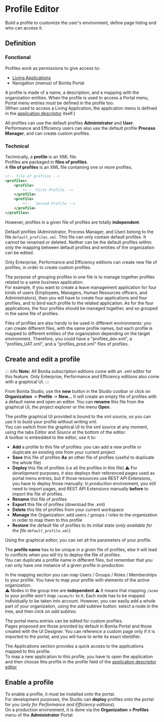 # Profile Editor

Build a profile to customize the user's environment, define page listing and who can access it. 

## Definition

### Fonctional

Profiles work as permissions to give access to:
- [Living Applications](applications.md)
- Navigation (menus) of Bonita Portal

A profile is made of a name, a description, and a mapping with the organization entities. 
When the profile is used to access a Portal menu, Portal menu entries must be defined in the profile too.  
(When used to access a Living Application, the application menu is defined in the [application descriptor](applicationCreation.md) itself.)  

All profiles can use the default profiles **Administrator** and **User**.
Performance and Efficiency users can also use the default profile **Process Manager**, and can create custom profiles.

### Technical

Technically, a **profile** is an XML file.  
Profiles are packaged in **files of profiles**.  
A **file of profiles** is an XML file containing one or more profiles.  

```xml
<!-- file of profiles -->
<profiles>
	<profile>
		<!--  First Profile -->
	</profile>
	<profile>
		<!--  Second Profile -->
	</profile>
</profiles>
```

However, profiles in a given file of profiles are totally **independent**.  

Default profiles (Administrator, Process Manager, and User) belong to the file `default_profiles.xml`. 
This file can only contain default profiles. It cannot be renamed or deleted. 
Neither can be the default profiles within: only the mapping between default profiles and entities of the organization can be edited.

Only Enterprise, Performance and Efficiency editions can create new file of profiles, in order to create custom profiles.  

The purpose of grouping profiles in one file is to manage together profiles related to a same business application.  
For example, if you want to create a leave management application for four kinds of users (Employees, Managers, Human Resources officers, and Administrators), then you will have to create four applications and four profiles, and to bind each profile to the related application. As for the four applications, the four profiles should be managed together, and so grouped in the same file of profiles. 

Files of profiles are also handy to be used in different environments: you can create different files, with the same profile names, but each profile is mapped to different entities of the organization depending on the target environment.
Therefore, you could have a "profiles_dev.xml", a "profiles_UAT.xml", and a "profiles_prod.xml" files of profiles.

## Create and edit a profile

::: info
**Note:** All Bonita subscription editions come with an .xml editor for this feature. Only Enterprise, Performance and Efficiency editions also come with a graphical UI.
:::

From Bonita Studio, use the **new** button in the Studio coolbar or click on **Organization** -> **Profile** -> **New...** 
It will create an empty file of profiles with a default name and open an editor. You can **rename** this file from the graphical UI, the project explorer or the menu **Open**.  

The profile graphical UI provided is bound to the xml source, so you can use it to build your profile without writing xml.  
You can switch from the graphical UI to the xml source at any moment, using the tabs _Editor_ and _Source_ at the bottom of the editor.  
A toolbar is embedded to the editor, use it to:  

- **Add** a profile to this file of profiles: you can add a new profile or duplicate an existing one from your current project
- **Save** this file of profiles **As** an other file of profiles (useful to duplicate the whole file)
- **Deploy** this file of profiles (i.e all the profiles in this file)
  ⚠  For _development_ purposes, it also deploys their referenced pages used as portal menu entries, but if those resources use REST API Extensions, you have to deploy those manually. In _production_ environment, you still need to import pages, and REST API Extensions manually **before** to import the file of profiles.   
- **Rename** this file of profiles
- **Export** this file of profiles (download the .xml)
- **Delete** this file of profiles from your current workspace
- **Manage** the Organization: add users / groups / roles to the organization in order to map them to this profile
- **Restore** the default file of profiles to its initial state (_only available for the file_ `default_profile.xml`) 

Using the graphical editor, you can set all the parameters of your profile.

The **profile name** has to be unique in a given file of profiles, else it will lead to conflicts when you will try to deploy the file of profiles.  
You can duplicate a profile name in different files, but remember that you can only have one instance of a given profile in production.

In the mapping section you can map Users / Groups / Roles / Memberships to your profile. You have to map your profile with elements of the active organization.  
⚠  Nodes in the group tree are **independent** ⚠  It means that mapping `/acme` to your profile won't map `/acme/hr` to it. Each node has to be mapped individually to be taken into account. However, you can easily add a whole part of your organization, using the _add subtree_ button:  select a node in the tree, and then click on _add subtree_.

The portal menu entries can be edited for custom profiles.  
Pages proposed are those provided by default in Bonita Portal and those created with the UI Designer. You can reference a custom page only if it is imported to the portal, and you will have to write its exact identifier.

The Applications section provides a quick access to the applications mapped to this profile.  
To map a new application to this profile, you have to open the application and then choose this profile in the profile field of the [application descriptor editor](applicationCreation.md)

## Enable a profile

To enable a profile, it must be installed onto the portal.  
For development purposes, the Studio can **deploy** profiles onto the portal for you (_only for Performance and Efficiency editions_).  
On a production environment, it is done via the **Organization > Profiles** menu of the **Administrator** Portal.
